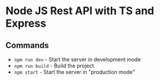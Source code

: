 # Node JS Rest API with TS and Express

## Commands
- `npm run dev` - Start the server in development mode
- `npm run build` - Build the project
- `npm start` - Start the server in "production mode"
